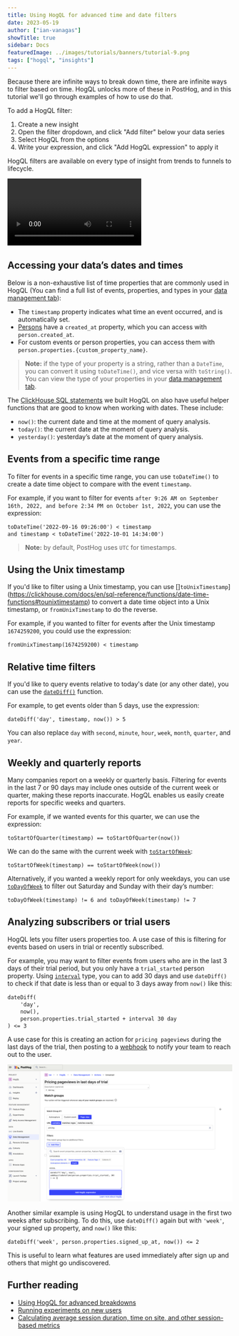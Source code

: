 ```yaml
---
title: Using HogQL for advanced time and date filters
date: 2023-05-19
author: ["ian-vanagas"]
showTitle: true
sidebar: Docs
featuredImage: ../images/tutorials/banners/tutorial-9.png
tags: ["hogql", "insights"]
---
```


Because there are infinite ways to break down time, there are infinite ways to filter based on time. HogQL unlocks more of these in PostHog, and in this tutorial we'll go through examples of how to use do that.

To add a HogQL filter:
1. Create a new insight
2. Open the filter dropdown, and click "Add filter" below your data series
3. Select HogQL from the options
4. Write your expression, and click "Add HogQL expression" to apply it

HogQL filters are available on every type of insight from trends to funnels to lifecycle.

![hogql.mp4](../images/tutorials/hogql-date-time-filters/hogql.mp4)

## Accessing your data’s dates and times

Below is a non-exhaustive list of time properties that are commonly used in HogQL (You can find a full list of events, properties, and types in your [data management tab](https://app.posthog.com/data-management/events)):

- The `timestamp` property indicates what time an event occurred, and is automatically set.
- [Persons](/docs/data/persons) have a `created_at` property, which you can access with `person.created_at`.
- For custom events or person properties, you can access them with `person.properties.{custom_property_name}`.

> **Note:** if the type of your property is a string, rather than a `DateTime`, you can convert it using `toDateTime()`, and vice versa with `toString()`. You can view the type of your properties in your [data management tab](https://app.posthog.com/data-management/properties).


The [ClickHouse SQL statements](https://clickhouse.com/docs/en/sql-reference) we built HogQL on also have useful helper functions that are good to know when working with dates. These include:

- `now()`: the current date and time at the moment of query analysis.
- `today()`: the current date at the moment of query analysis.
- `yesterday()`: yesterday’s date at the moment of query analysis.

## Events from a specific time range

To filter for events in a specific time range, you can use `toDateTime()` to create a date time object to compare with the event `timestamp`. 

For example, if you want to filter for events `after 9:26 AM on September 16th, 2022, and before 2:34 PM on October 1st, 2022`, you can use the expression:

```
toDateTime('2022-09-16 09:26:00') < timestamp 
and timestamp < toDateTime('2022-10-01 14:34:00')
```

> **Note:** by default, PostHog uses `UTC` for timestamps.

## Using the Unix timestamp

If you'd like to filter using a Unix timestamp, you can use []`toUnixTimestamp`](https://clickhouse.com/docs/en/sql-reference/functions/date-time-functions#tounixtimestamp) to convert a date time object into a Unix timestamp, or `fromUnixTimestamp` to do the reverse. 

For example, if you wanted to filter for events after the Unix timestamp `1674259200`, you could use the expression:

```
fromUnixTimestamp(1674259200) < timestamp
```

## Relative time filters

If you'd like to query events relative to today's date (or any other date), you can use the [`dateDiff()`](https://clickhouse.com/docs/en/sql-reference/functions/date-time-functions#date_diff) function. 

For example, to get events older than 5 days, use the expression:

```
dateDiff('day', timestamp, now()) > 5
```

You can also replace `day` with `second`, `minute`, `hour`, `week`, `month`, `quarter`, and `year`.

## Weekly and quarterly reports

Many companies report on a weekly or quarterly basis. Filtering for events in the last 7 or 90 days may include ones outside of the current week or quarter, making these reports inaccurate. HogQL enables us easily create reports for specific weeks and quarters.

For example, if we wanted events for this quarter, we can use the expression:

```
toStartOfQuarter(timestamp) == toStartOfQuarter(now())
```

We can do the same with the current week with [`toStartOfWeek`](https://clickhouse.com/docs/en/sql-reference/functions/date-time-functions#tostartofweek):

```
toStartOfWeek(timestamp) == toStartOfWeek(now())
```

Alternatively, if you wanted a weekly report for only weekdays, you can use [`toDayOfWeek`](https://clickhouse.com/docs/en/sql-reference/functions/date-time-functions#todayofweek) to filter out Saturday and Sunday with their day’s number:

```
toDayOfWeek(timestamp) != 6 and toDayOfWeek(timestamp) != 7
```

## Analyzing subscribers or trial users

HogQL lets you filter users properties too. A use case of this is filtering for events based on users in trial or recently subscribed.

For example, you may want to filter events from users who are in the last 3 days of their trial period, but you only have a `trial_started` person property. Using [`interval`](https://clickhouse.com/docs/en/sql-reference/data-types/special-data-types/interval) type, you can to add 30 days and use `dateDiff()` to check if that date is less than or equal to 3 days away from `now()` like this: 

```
dateDiff(
	'day', 
	now(), 
	person.properties.trial_started + interval 30 day
) <= 3
```

A use case for this is creating an action for `pricing pageviews` during the last days of the trial, then posting to a [webhook](/docs/webhooks) to notify your team to reach out to the user.

![Action](../images/tutorials/hogql-date-time-filters/action.png)

Another similar example is using HogQL to understand usage in the first two weeks after subscribing. To do this, use `dateDiff()` again but with `'week'`, your signed up property, and `now()` like this:

```
dateDiff('week', person.properties.signed_up_at, now()) <= 2
```

This is useful to learn what features are used immediately after sign up and others that might go undiscovered.

## Further reading

- [Using HogQL for advanced breakdowns](/tutorials/hogql-breakdowns)
- [Running experiments on new users](/tutorials/new-user-experiments)
- [Calculating average session duration, time on site, and other session-based metrics](/tutorials/session-metrics)
